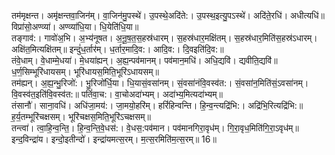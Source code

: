 

  
तम॑मृक्षन्त। अमृ॑क्षन्तवा॒जिन॑म्। वा॒जिन॑मु॒पस्थे॑। उ॒पस्थे॒अदि॑ते:। उ॒पस्थ॒इत्यु॒पऽस्थे॑। अदि॑ते॒रधि॑। अधीत्यधि॑॥ विप्रा॑सो॒अण्व्या॑। अण्व्या॑धि॒या। धि॒येति॑धि॒या॥  
तङ्गाव॑:। गावो॑अ॒भि। अ॒भ्य॑नूषत। अ॒नू॒ष॒त॒स॒हस्र॑धारम्। स॒हस्र॑धार॒मक्षि॑तम्। स॒हस्र॑धार॒मिति॑स॒हस्र॑ऽधारम्। अक्षि॑त॒मित्यक्षि॑तम्॥ इन्दुं॑ध॒र्तार॑म्। ध॒र्तार॒मादि॒व:। आदि॒व:। दि॒वइति॑दि॒व:॥  
तंवे॒धाम्। वे॒धाम्मे॒धया॑। मे॒धया॑ह्यन्। अ॒ह्य॒न्पव॑मानम्। पव॑मान॒मधि॑। अधि॒द्यवि॑। द्यवीति॒द्यवि॑॥ ध॒र्ण॒सिम्भूरि॑धायसम्। भूरि॑धायस॒मिति॒भूरि॑ऽधायसम्॥  
तम॑ह्यन्। अ॒ह्य॒न्भु॒रिजो॑:। भु॒रिजो॑र्धि॒या। धि॒यासं॒वसा॑नम्। सं॒वसा॑नंवि॒वस्व॑त:। सं॒वसा॑न॒मिति॑सं॒ऽवसा॑नम्। वि॒वस्व॑त॒इति॑वि॒वस्व॑त:॥ पतिं॑वा॒च:। वा॒चोअदा॑भ्यम्। अदा॑भ्य॒मित्यदा॑भ्यम्॥  
तंसानौ॑। साना॒वधि॑। अधि॑जा॒मय॑:। जा॒मयो॒हरि॑म्। हरिं॑हिन्वन्ति। हि॒न्व॒न्त्यद्रि॑भि:। अद्रि॑भि॒रित्यद्रि॑भि:॥ ह॒र्य॒तम्भूरि॑चक्षसम्। भूरि॑चक्षस॒मिति॒भूरि॑ऽचक्षसम्॥  
तन्त्वा॑। त्वा॒हि॒न्व॒न्ति॒। हि॒न्व॒न्ति॒वे॒धस॑:। वे॒धस॒:पव॑मान। पव॑मानगिरा॒वृध॑म्। गि॒रा॒वृध॒मिति॑गि॒रा॒ऽवृध॑म्॥ इन्द॒विन्द्रा॑य। इन्दो॒इतीन्दो॑। इन्द्रा॑यमत्स॒रम्। म॒त्स॒रमिति॑म॒त्स॒रम्॥ 16॥  
